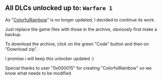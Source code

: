## All DLCs unlocked up to: `Warfare 1`

As "[ColorfulRainbow](https://github.com/0x000015/ColorfulRainbow)" is no longer updated, I decided to continue its work.

Just replace the game files with those in the archive, obviously first make a backup.

To download the archive, click on the green "Code" button and then on "Download zip".

I promise i will keep this unlocker updated :)


Special thanks to user "0x000015" for creating "ColorfulRainbow" so we know what needs to be modified
